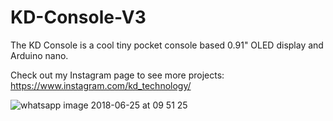 # KD-Console-V3
The KD Console is a cool tiny pocket console based 0.91" OLED display and Arduino nano.

Check out my Instagram page to see more projects: https://www.instagram.com/kd_technology/

![whatsapp image 2018-06-25 at 09 51 25](https://user-images.githubusercontent.com/34989581/41834832-3c068d74-785e-11e8-8661-6ded39fbe1ff.jpg)
